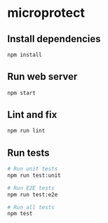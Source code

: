 # microprotect

## Install dependencies

```bash
npm install
```

## Run web server

```bash
npm start
```

## Lint and fix

```bash
npm run lint
```

## Run tests

```bash
# Run unit tests
npm run test:unit

# Run E2E tests
npm run test:e2e

# Run all tests
npm test
```
